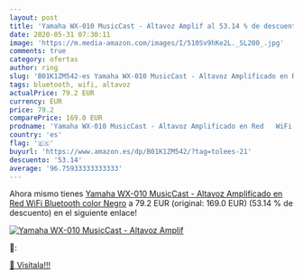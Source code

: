 ```yaml
---
layout: post
title: 'Yamaha WX-010 MusicCast - Altavoz Amplif al 53.14 % de descuento'
date: 2020-05-31 07:30:11
image: 'https://m.media-amazon.com/images/I/510Sv9hKe2L._SL200_.jpg'
comments: true
category: ofertas
author: ring
slug: 'B01K1ZM542-es Yamaha WX-010 MusicCast - Altavoz Amplificado en Red WiFi...'
tags: bluetooth, wifi, altavoz
actualPrice: 79.2 EUR
currency: EUR
price: 79.2
comparePrice: 169.0 EUR
prodname: 'Yamaha WX-010 MusicCast - Altavoz Amplificado en Red   WiFi  Bluetooth   color Negro'
country: 'es'
flag: '🇪🇸'
buyurl: 'https://www.amazon.es/dp/B01K1ZM542/?tag=tolees-21'
descuento: '53.14'
average: '96.75933333333333'
---
```


Ahora mismo tienes [Yamaha WX-010 MusicCast - Altavoz Amplificado en Red   WiFi  Bluetooth   color Negro](https://www.amazon.es/dp/B01K1ZM542/?tag=tolees-21) a 79.2 EUR (original: 169.0 EUR) (53.14 %  de descuento) en el siguiente enlace!

[![Yamaha WX-010 MusicCast - Altavoz Amplif](https://m.media-amazon.com/images/I/510Sv9hKe2L._SL200_.jpg)](https://www.amazon.es/dp/B01K1ZM542/?tag=tolees-21)

🔎:


[🛒 Visítala!!!](https://www.amazon.es/dp/B01K1ZM542/?tag=tolees-21)

